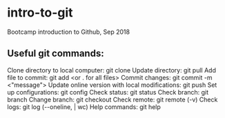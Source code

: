 # intro-to-git

Bootcamp introduction to Github, Sep 2018

## Useful git commands:

Clone directory to local computer: git clone <http address>
Update directory: git pull
Add file to commit: git add <filename> <or . for all files>
Commit changes: git commit -m <"message">
Update online version with local modifications: git push <branch name>
Set up configurations: git config <options> 
Check status: git status
Check branch: git branch
Change branch: git checkout <branchname>
Check remote: git remote (-v)
Check logs: git log (--oneline, | wc)
Help commands: git help
